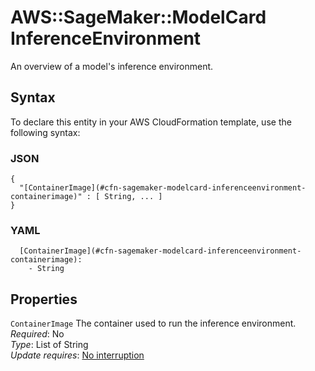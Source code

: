 # AWS::SageMaker::ModelCard InferenceEnvironment<a name="aws-properties-sagemaker-modelcard-inferenceenvironment"></a>

An overview of a model's inference environment\.

## Syntax<a name="aws-properties-sagemaker-modelcard-inferenceenvironment-syntax"></a>

To declare this entity in your AWS CloudFormation template, use the following syntax:

### JSON<a name="aws-properties-sagemaker-modelcard-inferenceenvironment-syntax.json"></a>

```
{
  "[ContainerImage](#cfn-sagemaker-modelcard-inferenceenvironment-containerimage)" : [ String, ... ]
}
```

### YAML<a name="aws-properties-sagemaker-modelcard-inferenceenvironment-syntax.yaml"></a>

```
  [ContainerImage](#cfn-sagemaker-modelcard-inferenceenvironment-containerimage): 
    - String
```

## Properties<a name="aws-properties-sagemaker-modelcard-inferenceenvironment-properties"></a>

`ContainerImage`  <a name="cfn-sagemaker-modelcard-inferenceenvironment-containerimage"></a>
The container used to run the inference environment\.  
*Required*: No  
*Type*: List of String  
*Update requires*: [No interruption](https://docs.aws.amazon.com/AWSCloudFormation/latest/UserGuide/using-cfn-updating-stacks-update-behaviors.html#update-no-interrupt)